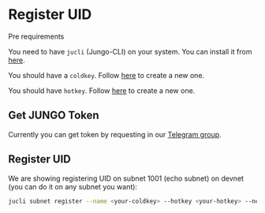# Register UID

<div class="warning">
Pre requirements 

You need to have `jucli` (Jungo-CLI) on your system. 
You can install it from [here](../tools/jungo-cli.md#Installation).

You should have a `coldkey`. Follow [here](create-a-wallet.md) to create a new one.

You should have `hotkey`. Follow [here](create-a-hotkey.md) to create a new one.
</div>

## Get JUNGO Token

Currently you can get token by requesting in our [Telegram group](https://t.me/+I41xetD5BPNlZjVk).

## Register UID

We are showing registering UID on subnet 1001 (echo subnet) on devnet (you can do it on any subnet you want):

```bash
jucli subnet register --name <your-coldkey> --hotkey <your-hotkey> --netuid 1001 --chain devnet
```
